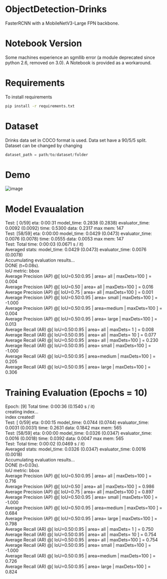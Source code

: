 # ObjectDetection-Drinks
FasterRCNN with a MobileNetV3-Large FPN backbone. 

# Notebook Version

Some machines experience an sgmllib error (a module deprecated since python 2.6, removed on 3.0). A Notebook is provided as a workaround.

# Requirements

To install requirements
```bash
pip install -r requirements.txt
```

# Dataset
Drinks data set in COCO format is used. Data set have a 90/5/5 split. Dataset can be changed by changing 
```python
dataset_path = path/to/dataset/folder
```

# Demo

![image](https://user-images.githubusercontent.com/52521318/166231284-2706c11c-e05f-4462-98ad-9c20d7f299bc.png)

# Model Evaualation

Test:  [ 0/59]  eta: 0:00:31  model_time: 0.2838 (0.2838)  evaluator_time: 0.0092 (0.0092)  time: 0.5300  data: 0.2317  max mem: 147 <br>
Test:  [58/59]  eta: 0:00:00  model_time: 0.0429 (0.0473)  evaluator_time: 0.0076 (0.0078)  time: 0.0555  data: 0.0053  max mem: 147 <br>
Test: Total time: 0:00:03 (0.0671 s / it) <br>
Averaged stats: model_time: 0.0429 (0.0473)  evaluator_time: 0.0076 (0.0078) <br>
Accumulating evaluation results... <br>
DONE (t=0.08s). <br>
IoU metric: bbox <br>
 Average Precision  (AP) @[ IoU=0.50:0.95 | area=   all | maxDets=100 ] = 0.004 <br>
 Average Precision  (AP) @[ IoU=0.50      | area=   all | maxDets=100 ] = 0.016 <br>
 Average Precision  (AP) @[ IoU=0.75      | area=   all | maxDets=100 ] = 0.001 <br>
 Average Precision  (AP) @[ IoU=0.50:0.95 | area= small | maxDets=100 ] = -1.000 <br>
 Average Precision  (AP) @[ IoU=0.50:0.95 | area=medium | maxDets=100 ] = 0.004 <br>
 Average Precision  (AP) @[ IoU=0.50:0.95 | area= large | maxDets=100 ] = 0.013 <br>
 Average Recall     (AR) @[ IoU=0.50:0.95 | area=   all | maxDets=  1 ] = 0.008 <br>
 Average Recall     (AR) @[ IoU=0.50:0.95 | area=   all | maxDets= 10 ] = 0.077 <br>
 Average Recall     (AR) @[ IoU=0.50:0.95 | area=   all | maxDets=100 ] = 0.230 <br>
 Average Recall     (AR) @[ IoU=0.50:0.95 | area= small | maxDets=100 ] = -1.000 <br>
 Average Recall     (AR) @[ IoU=0.50:0.95 | area=medium | maxDets=100 ] = 0.205 <br>
 Average Recall     (AR) @[ IoU=0.50:0.95 | area= large | maxDets=100 ] = 0.306 <br>

# Training Evaluation (Epochs = 10)

Epoch: [9] Total time: 0:00:36 (0.1540 s / it) <br>
creating index... <br>
index created! <br>
Test:  [ 0/59]  eta: 0:00:15  model_time: 0.0744 (0.0744)  evaluator_time: 0.0031 (0.0031)  time: 0.2631  data: 0.1842  max mem: 565 <br>
Test:  [58/59]  eta: 0:00:00  model_time: 0.0326 (0.0347)  evaluator_time: 0.0016 (0.0018)  time: 0.0392  data: 0.0047  max mem: 565 <br>
Test: Total time: 0:00:02 (0.0469 s / it) <br>
Averaged stats: model_time: 0.0326 (0.0347)  evaluator_time: 0.0016 (0.0018) <br>
Accumulating evaluation results... <br>
DONE (t=0.03s). <br>
IoU metric: bbox <br>
 Average Precision  (AP) @[ IoU=0.50:0.95 | area=   all | maxDets=100 ] = 0.716 <br>
 Average Precision  (AP) @[ IoU=0.50      | area=   all | maxDets=100 ] = 0.986 <br>
 Average Precision  (AP) @[ IoU=0.75      | area=   all | maxDets=100 ] = 0.897 <br>
 Average Precision  (AP) @[ IoU=0.50:0.95 | area= small | maxDets=100 ] = -1.000 <br>
 Average Precision  (AP) @[ IoU=0.50:0.95 | area=medium | maxDets=100 ] = 0.684 <br>
 Average Precision  (AP) @[ IoU=0.50:0.95 | area= large | maxDets=100 ] = 0.798 <br>
 Average Recall     (AR) @[ IoU=0.50:0.95 | area=   all | maxDets=  1 ] = 0.750 <br>
 Average Recall     (AR) @[ IoU=0.50:0.95 | area=   all | maxDets= 10 ] = 0.754 <br>
 Average Recall     (AR) @[ IoU=0.50:0.95 | area=   all | maxDets=100 ] = 0.754 <br>
 Average Recall     (AR) @[ IoU=0.50:0.95 | area= small | maxDets=100 ] = -1.000 <br>
 Average Recall     (AR) @[ IoU=0.50:0.95 | area=medium | maxDets=100 ] = 0.726 <br>
 Average Recall     (AR) @[ IoU=0.50:0.95 | area= large | maxDets=100 ] = 0.824 <br>
